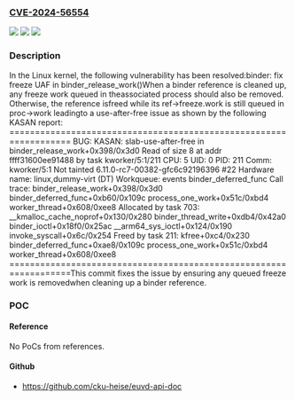 ### [CVE-2024-56554](https://cve.mitre.org/cgi-bin/cvename.cgi?name=CVE-2024-56554)
![](https://img.shields.io/static/v1?label=Product&message=Linux&color=blue)
![](https://img.shields.io/static/v1?label=Version&message=d579b04a52a183db47dfcb7a44304d7747d551e1%3C%20fe39e0ea2d0ba7f508ff453c4c9a44a95ec0de29%20&color=brighgreen)
![](https://img.shields.io/static/v1?label=Vulnerability&message=n%2Fa&color=brighgreen)

### Description

In the Linux kernel, the following vulnerability has been resolved:binder: fix freeze UAF in binder_release_work()When a binder reference is cleaned up, any freeze work queued in theassociated process should also be removed. Otherwise, the reference isfreed while its ref->freeze.work is still queued in proc->work leadingto a use-after-free issue as shown by the following KASAN report:  ==================================================================  BUG: KASAN: slab-use-after-free in binder_release_work+0x398/0x3d0  Read of size 8 at addr ffff31600ee91488 by task kworker/5:1/211  CPU: 5 UID: 0 PID: 211 Comm: kworker/5:1 Not tainted 6.11.0-rc7-00382-gfc6c92196396 #22  Hardware name: linux,dummy-virt (DT)  Workqueue: events binder_deferred_func  Call trace:   binder_release_work+0x398/0x3d0   binder_deferred_func+0xb60/0x109c   process_one_work+0x51c/0xbd4   worker_thread+0x608/0xee8  Allocated by task 703:   __kmalloc_cache_noprof+0x130/0x280   binder_thread_write+0xdb4/0x42a0   binder_ioctl+0x18f0/0x25ac   __arm64_sys_ioctl+0x124/0x190   invoke_syscall+0x6c/0x254  Freed by task 211:   kfree+0xc4/0x230   binder_deferred_func+0xae8/0x109c   process_one_work+0x51c/0xbd4   worker_thread+0x608/0xee8  ==================================================================This commit fixes the issue by ensuring any queued freeze work is removedwhen cleaning up a binder reference.

### POC

#### Reference
No PoCs from references.

#### Github
- https://github.com/cku-heise/euvd-api-doc

